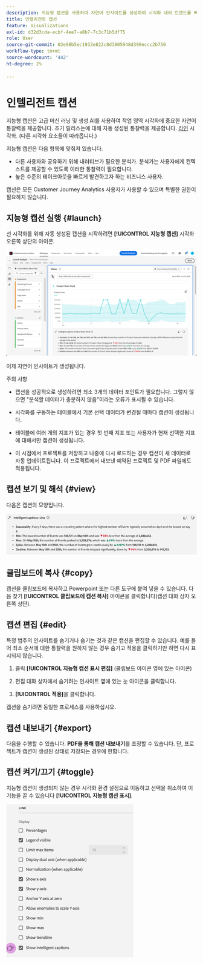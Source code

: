 ```yaml
---
description: 지능형 캡션을 사용하여 자연어 인사이트를 생성하여 시각화 내의 트렌드를 빠르게 표시할 수 있습니다.
title: 인텔리전트 캡션
feature: Visualizations
exl-id: d32d3cda-ecbf-4ee7-a8b7-7c3c71b5df75
role: User
source-git-commit: 02e98b5ec1932e822c8d3805948d390eccc2b750
workflow-type: tm+mt
source-wordcount: '442'
ht-degree: 2%

---
```


# 인텔리전트 캡션

지능형 캡션은 고급 머신 러닝 및 생성 AI를 사용하여 작업 영역 시각화에 중요한 자연어 통찰력을 제공합니다. 초기 릴리스는에 대해 자동 생성된 통찰력을 제공합니다. [라인](line.md) 시각화. (다른 시각화 요소들이 따라옵니다.)

지능형 캡션은 다음 항목에 맞춰져 있습니다.

* 다른 사용자와 공유하기 위해 내러티브가 필요한 분석가. 분석가는 사용자에게 컨텍스트를 제공할 수 있도록 이러한 통찰력이 필요합니다.
* 높은 수준의 테이크아웃을 빠르게 발견하고자 하는 비즈니스 사용자.

캡션은 모든 Customer Journey Analytics 사용자가 사용할 수 있으며 특별한 권한이 필요하지 않습니다.

## 지능형 캡션 실행 {#launch}

선 시각화를 위해 자동 생성된 캡션을 시작하려면 **[!UICONTROL 지능형 캡션]** 시각화 오른쪽 상단의 아이콘.

![제품 보기에 대한 지능형 캡션 트렌드를 표시하는 Analysis Launch 창입니다. ](assets/intell-caps-1.png)

이제 자연어 인사이트가 생성됩니다.

주의 사항

* 캡션을 성공적으로 생성하려면 최소 3개의 데이터 포인트가 필요합니다. 그렇지 않으면 &quot;분석할 데이터가 충분하지 않음&quot;이라는 오류가 표시될 수 있습니다.

* 시각화를 구동하는 테이블에서 기본 선택 데이터가 변경될 때마다 캡션이 생성됩니다.

* 테이블에 여러 개의 지표가 있는 경우 첫 번째 지표 또는 사용자가 현재 선택한 지표에 대해서만 캡션이 생성됩니다.

* 이 시점에서 프로젝트를 저장하고 나중에 다시 로드하는 경우 캡션이 새 데이터로 자동 업데이트됩니다. 이 프로젝트에서 내보낸 예약된 프로젝트 및 PDF 파일에도 적용됩니다.

## 캡션 보기 및 해석 {#view}

다음은 캡션의 모양입니다.

![시즌, 최소, 최대, 스파이크 및 쇠퇴를 포함하여 선 시각화를 위한 지능형 캡션입니다.](assets/captions.png)

## 클립보드에 복사 {#copy}

캡션을 클립보드에 복사하고 Powerpoint 또는 다른 도구에 붙여 넣을 수 있습니다. 다음 찾기 **[!UICONTROL 클립보드에 캡션 복사]** 아이콘을 클릭합니다(캡션 대화 상자 오른쪽 상단).

## 캡션 편집 {#edit}

특정 범주의 인사이트를 숨기거나 숨기는 것과 같은 캡션을 편집할 수 있습니다. 예를 들어 최소 순서에 대한 통찰력을 원하지 않는 경우 숨기고 적용을 클릭하기만 하면 다시 표시되지 않습니다.

1. 클릭 **[!UICONTROL 지능형 캡션 표시 편집]** (클립보드 아이콘 옆에 있는 아이콘)

1. 편집 대화 상자에서 숨기려는 인사이트 옆에 있는 눈 아이콘을 클릭합니다.

1. **[!UICONTROL 적용]**&#x200B;을 클릭합니다.

캡션을 숨기려면 동일한 프로세스를 사용하십시오.

## 캡션 내보내기 {#export}

다음을 수행할 수 있습니다. **PDF을 통해 캡션 내보내기**&#x200B;를 조정할 수 있습니다. 단, 프로젝트가 캡션이 생성된 상태로 저장되는 경우에 한합니다.

## 캡션 켜기/끄기 {#toggle}

지능형 캡션이 생성되지 않는 경우 시각화 환경 설정으로 이동하고 선택을 취소하여 이 기능을 끌 수 있습니다 **[!UICONTROL 지능형 캡션 표시]**.

![지능형 캡션 표시 선택 취소 옵션을 보여 주는 선 시각화 옵션입니다.](assets/toggle-captions.png)
